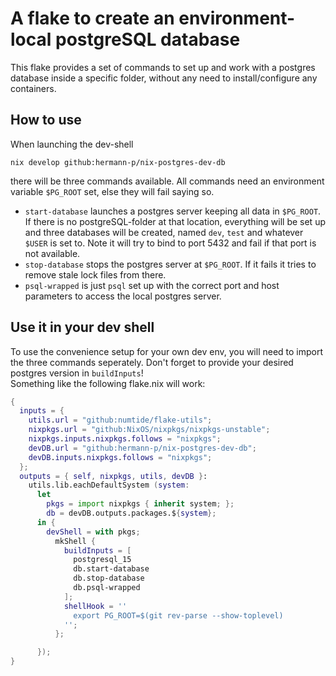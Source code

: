 # A flake to create an environment-local postgreSQL database

This flake provides a set of commands to set up and work with a postgres
database inside a specific folder, without any need to install/configure
any containers.

## How to use

When launching the dev-shell

    nix develop github:hermann-p/nix-postgres-dev-db

there will be three commands available. All commands need an environment
variable `$PG_ROOT` set, else they will fail saying so.

- `start-database` launches a postgres server keeping all data in `$PG_ROOT`. If
  there is no postgreSQL-folder at that location, everything will be set up and
  three databases will be created, named `dev`, `test` and whatever `$USER` is
  set to. Note it will try to bind to port 5432 and fail if that port is not
  available.
- `stop-database` stops the postgres server at `$PG_ROOT`. If it fails it tries
  to remove stale lock files from there.
- `psql-wrapped` is just `psql` set up with the correct port and host parameters
  to access the local postgres server.

## Use it in your dev shell

To use the convenience setup for your own dev env, you will need to import the
three commands seperately. Don't forget to provide your desired postgres version in `buildInputs`!  
Something like the following flake.nix will work:

```nix
{
  inputs = {
    utils.url = "github:numtide/flake-utils";
    nixpkgs.url = "github:NixOS/nixpkgs/nixpkgs-unstable";
    nixpkgs.inputs.nixpkgs.follows = "nixpkgs";
    devDB.url = "github:hermann-p/nix-postgres-dev-db";
    devDB.inputs.nixpkgs.follows = "nixpkgs";
  };
  outputs = { self, nixpkgs, utils, devDB }:
    utils.lib.eachDefaultSystem (system:
      let
        pkgs = import nixpkgs { inherit system; };
        db = devDB.outputs.packages.${system};
      in {
        devShell = with pkgs;
          mkShell {
            buildInputs = [
              postgresql_15
              db.start-database
              db.stop-database
              db.psql-wrapped
            ];
            shellHook = ''
              export PG_ROOT=$(git rev-parse --show-toplevel)
            '';
          };

      });
}
```
